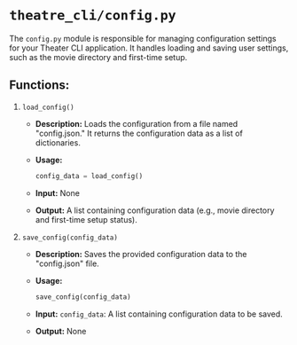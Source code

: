 # `theatre_cli/config.py`

The `config.py` module is responsible for managing configuration settings for your Theater CLI application. It handles loading and saving user settings, such as the movie directory and first-time setup.

## Functions:
1. `load_config()`
    * **Description:** Loads the configuration from a file named "config.json." It returns the configuration data as a list of dictionaries.
    * **Usage:**

        ```python
        config_data = load_config()
        ```

    * **Input:** None
    * **Output:** A list containing configuration data (e.g., movie directory and first-time setup status).

2. `save_config(config_data)`

    * **Description:** Saves the provided configuration data to the "config.json" file.
    * **Usage:**

        ```python
        save_config(config_data)
        ```

    * **Input:**
    `config_data`: A list containing configuration data to be saved.
    * **Output:** None